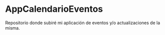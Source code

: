 # AppCalendarioEventos
Repositorio donde subiré mi aplicación de eventos y/o actualizaciones de la misma.
